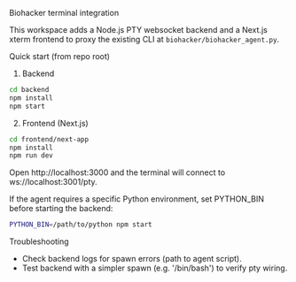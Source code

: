 Biohacker terminal integration

This workspace adds a Node.js PTY websocket backend and a Next.js xterm frontend to proxy the existing
CLI at `biohacker/biohacker_agent.py`.

Quick start (from repo root)

1. Backend

```bash
cd backend
npm install
npm start
```

2. Frontend (Next.js)

```bash
cd frontend/next-app
npm install
npm run dev
```

Open http://localhost:3000 and the terminal will connect to ws://localhost:3001/pty.

If the agent requires a specific Python environment, set PYTHON_BIN before starting the backend:

```bash
PYTHON_BIN=/path/to/python npm start
```

Troubleshooting
- Check backend logs for spawn errors (path to agent script).
- Test backend with a simpler spawn (e.g. '/bin/bash') to verify pty wiring.
